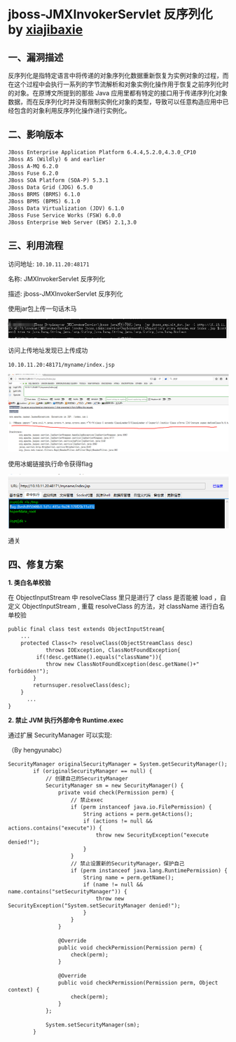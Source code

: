 # jboss-JMXInvokerServlet 反序列化 by [xiajibaxie](https://github.com/xiajibaxie)

## 一、漏洞描述

反序列化是指特定语言中将传递的对象序列化数据重新恢复为实例对象的过程，而在这个过程中会执行一系列的字节流解析和对象实例化操作用于恢复之前序列化时的对象。在原博文所提到的那些 Java 应用里都有特定的接口用于传递序列化对象数据，而在反序列化时并没有限制实例化对象的类型，导致可以任意构造应用中已经包含的对象利用反序列化操作进行实例化。

## 二、影响版本

```
JBoss Enterprise Application Platform 6.4.4,5.2.0,4.3.0_CP10
JBoss AS (Wildly) 6 and earlier
JBoss A-MQ 6.2.0
JBoss Fuse 6.2.0
JBoss SOA Platform (SOA-P) 5.3.1
JBoss Data Grid (JDG) 6.5.0
JBoss BRMS (BRMS) 6.1.0
JBoss BPMS (BPMS) 6.1.0
JBoss Data Virtualization (JDV) 6.1.0
JBoss Fuse Service Works (FSW) 6.0.0
JBoss Enterprise Web Server (EWS) 2.1,3.0
```

## 三、利用流程

访问地址: `10.10.11.20:48171`

名称: JMXInvokerServlet 反序列化

描述: jboss-JMXInvokerServlet 反序列化

使用jar包上传一句话木马

![put_shell](./put_shell.png)

访问上传地址发现已上传成功

`10.10.11.20:48171/myname/index.jsp`

![shell](./shell.jpg)

使用冰蝎链接执行命令获得flag

![get_shell](./get_shell.png)

通关

## 四、修复方案

**1. 类白名单校验**

在 ObjectInputStream 中 resolveClass 里只是进行了 class 是否能被 load ，自定义 ObjectInputStream , 重载 resolveClass 的方法，对 className 进行白名单校验

```
public final class test extends ObjectInputStream{
    ...
    protected Class<?> resolveClass(ObjectStreamClass desc)
            throws IOException, ClassNotFoundException{
         if(!desc.getName().equals("className")){
            throw new ClassNotFoundException(desc.getName()+" forbidden!");
        }
        returnsuper.resolveClass(desc);
    }
      ...
}
```

**2. 禁止 JVM 执行外部命令 Runtime.exec**

通过扩展 SecurityManager 可以实现:

（By hengyunabc）

```
SecurityManager originalSecurityManager = System.getSecurityManager();
        if (originalSecurityManager == null) {
            // 创建自己的SecurityManager
            SecurityManager sm = new SecurityManager() {
                private void check(Permission perm) {
                    // 禁止exec
                    if (perm instanceof java.io.FilePermission) {
                        String actions = perm.getActions();
                        if (actions != null && actions.contains("execute")) {
                            throw new SecurityException("execute denied!");
                        }
                    }
                    // 禁止设置新的SecurityManager，保护自己
                    if (perm instanceof java.lang.RuntimePermission) {
                        String name = perm.getName();
                        if (name != null && name.contains("setSecurityManager")) {
                            throw new SecurityException("System.setSecurityManager denied!");
                        }
                    }
                }

                @Override
                public void checkPermission(Permission perm) {
                    check(perm);
                }

                @Override
                public void checkPermission(Permission perm, Object context) {
                    check(perm);
                }
            };

            System.setSecurityManager(sm);
        }
```

